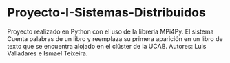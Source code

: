 # Proyecto-I-Sistemas-Distribuidos
Proyecto realizado en Python con el uso de la libreria MPi4Py. El sistema Cuenta palabras de un libro y reemplaza su primera aparición en un libro de texto que se encuentra alojado en el clúster de la UCAB. Autores: Luis Valladares e Ismael Teixeira.
